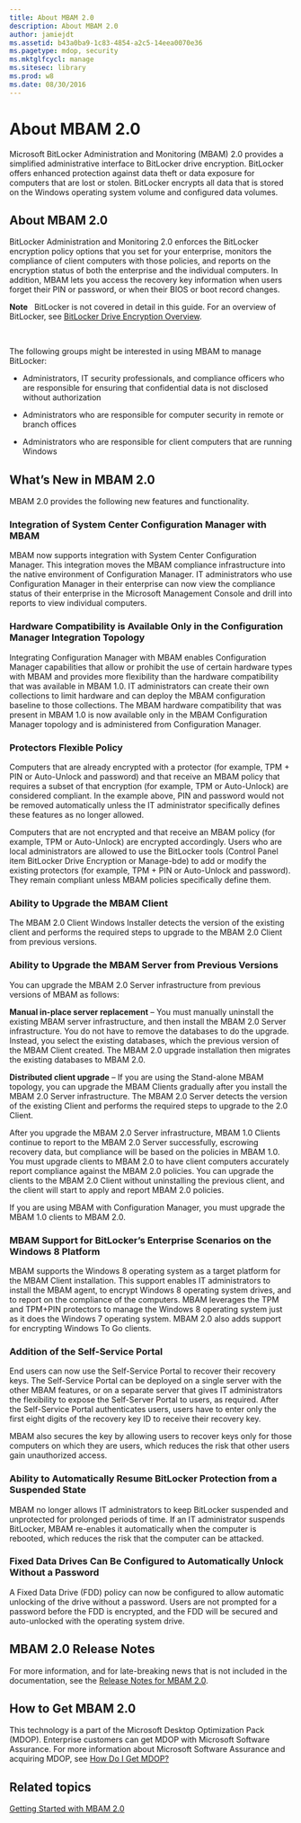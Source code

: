 ```yaml
---
title: About MBAM 2.0
description: About MBAM 2.0
author: jamiejdt
ms.assetid: b43a0ba9-1c83-4854-a2c5-14eea0070e36
ms.pagetype: mdop, security
ms.mktglfcycl: manage
ms.sitesec: library
ms.prod: w8
ms.date: 08/30/2016
---
```



# About MBAM 2.0


Microsoft BitLocker Administration and Monitoring (MBAM) 2.0 provides a simplified administrative interface to BitLocker drive encryption. BitLocker offers enhanced protection against data theft or data exposure for computers that are lost or stolen. BitLocker encrypts all data that is stored on the Windows operating system volume and configured data volumes.

## About MBAM 2.0


BitLocker Administration and Monitoring 2.0 enforces the BitLocker encryption policy options that you set for your enterprise, monitors the compliance of client computers with those policies, and reports on the encryption status of both the enterprise and the individual computers. In addition, MBAM lets you access the recovery key information when users forget their PIN or password, or when their BIOS or boot record changes.

**Note**  
BitLocker is not covered in detail in this guide. For an overview of BitLocker, see [BitLocker Drive Encryption Overview](https://go.microsoft.com/fwlink/p/?LinkId=225013).

 

The following groups might be interested in using MBAM to manage BitLocker:

-   Administrators, IT security professionals, and compliance officers who are responsible for ensuring that confidential data is not disclosed without authorization

-   Administrators who are responsible for computer security in remote or branch offices

-   Administrators who are responsible for client computers that are running Windows

## <a href="" id="what-s-new-in-mbam-2-0"></a>What’s New in MBAM 2.0


MBAM 2.0 provides the following new features and functionality.

### Integration of System Center Configuration Manager with MBAM

MBAM now supports integration with System Center Configuration Manager. This integration moves the MBAM compliance infrastructure into the native environment of Configuration Manager. IT administrators who use Configuration Manager in their enterprise can now view the compliance status of their enterprise in the Microsoft Management Console and drill into reports to view individual computers.

### Hardware Compatibility is Available Only in the Configuration Manager Integration Topology

Integrating Configuration Manager with MBAM enables Configuration Manager capabilities that allow or prohibit the use of certain hardware types with MBAM and provides more flexibility than the hardware compatibility that was available in MBAM 1.0. IT administrators can create their own collections to limit hardware and can deploy the MBAM configuration baseline to those collections. The MBAM hardware compatibility that was present in MBAM 1.0 is now available only in the MBAM Configuration Manager topology and is administered from Configuration Manager.

### Protectors Flexible Policy

Computers that are already encrypted with a protector (for example, TPM + PIN or Auto-Unlock and password) and that receive an MBAM policy that requires a subset of that encryption (for example, TPM or Auto-Unlock) are considered compliant. In the example above, PIN and password would not be removed automatically unless the IT administrator specifically defines these features as no longer allowed.

Computers that are not encrypted and that receive an MBAM policy (for example, TPM or Auto-Unlock) are encrypted accordingly. Users who are local administrators are allowed to use the BitLocker tools (Control Panel item BitLocker Drive Encryption or Manage-bde) to add or modify the existing protectors (for example, TPM + PIN or Auto-Unlock and password). They remain compliant unless MBAM policies specifically define them.

### Ability to Upgrade the MBAM Client

The MBAM 2.0 Client Windows Installer detects the version of the existing client and performs the required steps to upgrade to the MBAM 2.0 Client from previous versions.

### Ability to Upgrade the MBAM Server from Previous Versions

You can upgrade the MBAM 2.0 Server infrastructure from previous versions of MBAM as follows:

**Manual in-place server replacement** – You must manually uninstall the existing MBAM server infrastructure, and then install the MBAM 2.0 Server infrastructure. You do not have to remove the databases to do the upgrade. Instead, you select the existing databases, which the previous version of the MBAM Client created. The MBAM 2.0 upgrade installation then migrates the existing databases to MBAM 2.0.

**Distributed client upgrade** – If you are using the Stand-alone MBAM topology, you can upgrade the MBAM Clients gradually after you install the MBAM 2.0 Server infrastructure. The MBAM 2.0 Server detects the version of the existing Client and performs the required steps to upgrade to the 2.0 Client.

After you upgrade the MBAM 2.0 Server infrastructure, MBAM 1.0 Clients continue to report to the MBAM 2.0 Server successfully, escrowing recovery data, but compliance will be based on the policies in MBAM 1.0. You must upgrade clients to MBAM 2.0 to have client computers accurately report compliance against the MBAM 2.0 policies. You can upgrade the clients to the MBAM 2.0 Client without uninstalling the previous client, and the client will start to apply and report MBAM 2.0 policies.

If you are using MBAM with Configuration Manager, you must upgrade the MBAM 1.0 clients to MBAM 2.0.

### <a href="" id="mbam-support-for-bitlocker-s-enterprise-scenarios-on-the-windows-8-platform"></a>MBAM Support for BitLocker’s Enterprise Scenarios on the Windows 8 Platform

MBAM supports the Windows 8 operating system as a target platform for the MBAM Client installation. This support enables IT administrators to install the MBAM agent, to encrypt Windows 8 operating system drives, and to report on the compliance of the computers. MBAM leverages the TPM and TPM+PIN protectors to manage the Windows 8 operating system just as it does the Windows 7 operating system. MBAM 2.0 also adds support for encrypting Windows To Go clients.

### Addition of the Self-Service Portal

End users can now use the Self-Service Portal to recover their recovery keys. The Self-Service Portal can be deployed on a single server with the other MBAM features, or on a separate server that gives IT administrators the flexibility to expose the Self-Server Portal to users, as required. After the Self-Service Portal authenticates users, users have to enter only the first eight digits of the recovery key ID to receive their recovery key.

MBAM also secures the key by allowing users to recover keys only for those computers on which they are users, which reduces the risk that other users gain unauthorized access.

### Ability to Automatically Resume BitLocker Protection from a Suspended State

MBAM no longer allows IT administrators to keep BitLocker suspended and unprotected for prolonged periods of time. If an IT administrator suspends BitLocker, MBAM re-enables it automatically when the computer is rebooted, which reduces the risk that the computer can be attacked.

### Fixed Data Drives Can Be Configured to Automatically Unlock Without a Password

A Fixed Data Drive (FDD) policy can now be configured to allow automatic unlocking of the drive without a password. Users are not prompted for a password before the FDD is encrypted, and the FDD will be secured and auto-unlocked with the operating system drive.

## <a href="" id="---------mbam-2-0-release-notes"></a> MBAM 2.0 Release Notes


For more information, and for late-breaking news that is not included in the documentation, see the [Release Notes for MBAM 2.0](release-notes-for-mbam-20-mbam-2.md).

## How to Get MBAM 2.0


This technology is a part of the Microsoft Desktop Optimization Pack (MDOP). Enterprise customers can get MDOP with Microsoft Software Assurance. For more information about Microsoft Software Assurance and acquiring MDOP, see [How Do I Get MDOP?](https://go.microsoft.com/fwlink/p/?LinkId=322049)

## Related topics


[Getting Started with MBAM 2.0](getting-started-with-mbam-20-mbam-2.md)

 

 





